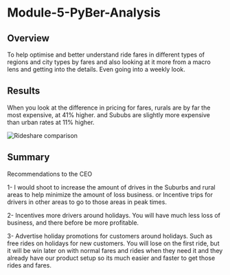 # Module-5-PyBer-Analysis

## Overview
To help optimise and better understand ride fares in different types of regions and city types by fares and also looking at it more from a macro lens and getting into the details. Even going into a weekly look. 

## Results
When you look at the difference in pricing for fares, rurals are by far the most expensive, at 41% higher. and Sububs are slightly more expensive than urban rates at 11% higher. 

![Rideshare comparison](https://user-images.githubusercontent.com/117130210/206970683-c37116f6-052c-45d6-9c91-0383b040388b.JPG)

## Summary
Recommendations to the CEO

1- I would shoot to increase the amount of drives in the Suburbs and rural areas to help minimize the amount of loss business. or Incentive trips for drivers in other areas to go to those areas in peak times. 

2- Incentives more drivers around holidays. You will have much less loss of business, and there before be more profitable. 

3- Advertise holiday promotions for customers around holidays. Such as free rides on holidays for new customers. You will lose on the first ride, but it will be win later on with normal fares and rides when they need it and they already have our product setup so its much easier and faster to get those rides and fares. 